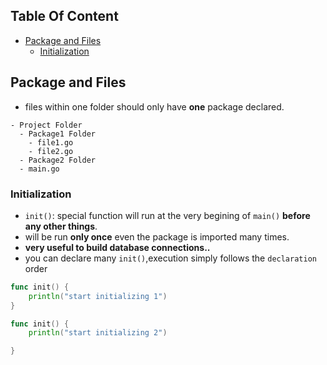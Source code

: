 <!-- START doctoc generated TOC please keep comment here to allow auto update -->
<!-- DON'T EDIT THIS SECTION, INSTEAD RE-RUN doctoc TO UPDATE -->
## Table Of Content

- [Package and Files](#package-and-files)
  - [Initialization](#initialization)

<!-- END doctoc generated TOC please keep comment here to allow auto update -->

## Package and Files
- files within one folder should only have **one** package declared.
```
- Project Folder
  - Package1 Folder
    - file1.go  
    - file2.go
  - Package2 Folder
  - main.go
```
### Initialization
- `init()`: special function will run at the very begining of `main()` **before any other things**.
- will be run **only once** even the package is imported many times.
- **very useful to build database connections..**
- you can declare many `init()`,execution simply follows the `declaration` order
```go
func init() {
    println("start initializing 1")
}

func init() {
    println("start initializing 2")

}
```